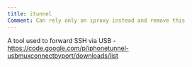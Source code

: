 ```yaml
---
title: itunnel
Comment: Can rely only on iproxy instead and remove this 
---
```


A tool used to forward SSH via USB - <https://code.google.com/p/iphonetunnel-usbmuxconnectbyport/downloads/list>